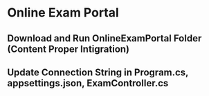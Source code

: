# Online Exam Portal
## Download and Run OnlineExamPortal Folder (Content Proper Intigration)
## Update Connection String in Program.cs, appsettings.json, ExamController.cs

